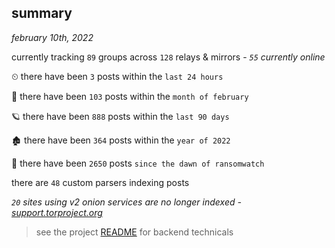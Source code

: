 
## summary
_february 10th, 2022_

currently tracking `89` groups across `128` relays & mirrors - _`55` currently online_

⏲ there have been `3` posts within the `last 24 hours`

🦈 there have been `103` posts within the `month of february`

🪐 there have been `888` posts within the `last 90 days`

🏚 there have been `364` posts within the `year of 2022`

🦕 there have been `2650` posts `since the dawn of ransomwatch`

there are `48` custom parsers indexing posts

_`20` sites using v2 onion services are no longer indexed - [support.torproject.org](https://support.torproject.org/onionservices/v2-deprecation/)_

> see the project [README](https://github.com/thetanz/ransomwatch#ransomwatch--) for backend technicals
